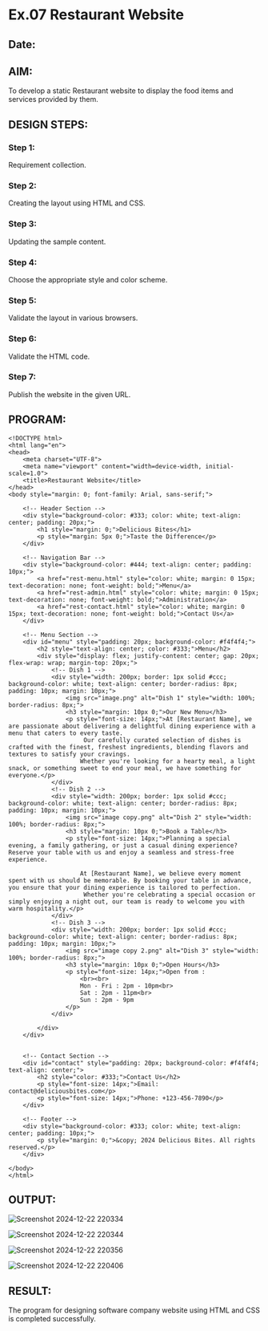 # Ex.07 Restaurant Website
## Date:

## AIM:
To develop a static Restaurant website to display the food items and services provided by them.

## DESIGN STEPS:

### Step 1:
Requirement collection.

### Step 2:
Creating the layout using HTML and CSS.

### Step 3:
Updating the sample content.

### Step 4:
Choose the appropriate style and color scheme.

### Step 5:
Validate the layout in various browsers.

### Step 6:
Validate the HTML code.

### Step 7:
Publish the website in the given URL.

## PROGRAM:
```
<!DOCTYPE html>
<html lang="en">
<head>
    <meta charset="UTF-8">
    <meta name="viewport" content="width=device-width, initial-scale=1.0">
    <title>Restaurant Website</title>
</head>
<body style="margin: 0; font-family: Arial, sans-serif;">

    <!-- Header Section -->
    <div style="background-color: #333; color: white; text-align: center; padding: 20px;">
        <h1 style="margin: 0;">Delicious Bites</h1>
        <p style="margin: 5px 0;">Taste the Difference</p>
    </div>

    <!-- Navigation Bar -->
    <div style="background-color: #444; text-align: center; padding: 10px;">
        <a href="rest-menu.html" style="color: white; margin: 0 15px; text-decoration: none; font-weight: bold;">Menu</a>
        <a href="rest-admin.html" style="color: white; margin: 0 15px; text-decoration: none; font-weight: bold;">Administration</a>
        <a href="rest-contact.html" style="color: white; margin: 0 15px; text-decoration: none; font-weight: bold;">Contact Us</a>
    </div>

    <!-- Menu Section -->
    <div id="menu" style="padding: 20px; background-color: #f4f4f4;">
        <h2 style="text-align: center; color: #333;">Menu</h2>
        <div style="display: flex; justify-content: center; gap: 20px; flex-wrap: wrap; margin-top: 20px;">
            <!-- Dish 1 -->
            <div style="width: 200px; border: 1px solid #ccc; background-color: white; text-align: center; border-radius: 8px; padding: 10px; margin: 10px;">
                <img src="image.png" alt="Dish 1" style="width: 100%; border-radius: 8px;">
                <h3 style="margin: 10px 0;">Our New Menu</h3>
                <p style="font-size: 14px;">At [Restaurant Name], we are passionate about delivering a delightful dining experience with a menu that caters to every taste.
                     Our carefully curated selection of dishes is crafted with the finest, freshest ingredients, blending flavors and textures to satisfy your cravings.
                    Whether you're looking for a hearty meal, a light snack, or something sweet to end your meal, we have something for everyone.</p>
            </div>
            <!-- Dish 2 -->
            <div style="width: 200px; border: 1px solid #ccc; background-color: white; text-align: center; border-radius: 8px; padding: 10px; margin: 10px;">
                <img src="image copy.png" alt="Dish 2" style="width: 100%; border-radius: 8px;">
                <h3 style="margin: 10px 0;">Book a Table</h3>
                <p style="font-size: 14px;">Planning a special evening, a family gathering, or just a casual dining experience? Reserve your table with us and enjoy a seamless and stress-free experience.

                    At [Restaurant Name], we believe every moment spent with us should be memorable. By booking your table in advance, you ensure that your dining experience is tailored to perfection.
                     Whether you're celebrating a special occasion or simply enjoying a night out, our team is ready to welcome you with warm hospitality.</p>
            </div>
            <!-- Dish 3 -->
            <div style="width: 200px; border: 1px solid #ccc; background-color: white; text-align: center; border-radius: 8px; padding: 10px; margin: 10px;">
                <img src="image copy 2.png" alt="Dish 3" style="width: 100%; border-radius: 8px;">
                <h3 style="margin: 10px 0;">Open Hours</h3>
                <p style="font-size: 14px;">Open from :        
                    <br><br>
                    Mon - Fri : 2pm - 10pm<br>
                    Sat : 2pm - 11pm<br>    
                    Sun : 2pm - 9pm
                </p>
            </div>
            
        </div>
    </div>


    <!-- Contact Section -->
    <div id="contact" style="padding: 20px; background-color: #f4f4f4; text-align: center;">
        <h2 style="color: #333;">Contact Us</h2>
        <p style="font-size: 14px;">Email: contact@deliciousbites.com</p>
        <p style="font-size: 14px;">Phone: +123-456-7890</p>
    </div>

    <!-- Footer -->
    <div style="background-color: #333; color: white; text-align: center; padding: 10px;">
        <p style="margin: 0;">&copy; 2024 Delicious Bites. All rights reserved.</p>
    </div>

</body>
</html>
```


## OUTPUT:

![Screenshot 2024-12-22 220334](https://github.com/user-attachments/assets/29b87d6b-c871-4246-a0f5-d83f3371c627)

![Screenshot 2024-12-22 220344](https://github.com/user-attachments/assets/2dc95ba7-0021-42a5-b863-267817f909ce)

![Screenshot 2024-12-22 220356](https://github.com/user-attachments/assets/24e4f1d3-2520-4c95-8fbb-b5ed90ceb634)

![Screenshot 2024-12-22 220406](https://github.com/user-attachments/assets/145fe5d3-723d-472d-a26e-af412eb931c4)

## RESULT:
The program for designing software company website using HTML and CSS is completed successfully.
